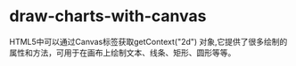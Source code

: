 # draw-charts-with-canvas

HTML5中可以通过Canvas标签获取getContext("2d") 对象,它提供了很多绘制的属性和方法，可用于在画布上绘制文本、线条、矩形、圆形等等。
